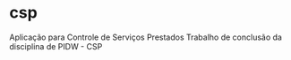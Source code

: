 # csp
Aplicação para Controle de Serviços Prestados
Trabalho de conclusão da disciplina de PIDW -  CSP
